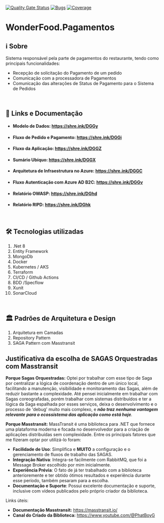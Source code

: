 [![Quality Gate Status](https://sonarcloud.io/api/project_badges/measure?project=FelipeFabricio_WonderFood.Pagamentos&metric=alert_status)](https://sonarcloud.io/summary/new_code?id=FelipeFabricio_WonderFood.Pagamentos)
[![Bugs](https://sonarcloud.io/api/project_badges/measure?project=FelipeFabricio_WonderFood.Pagamentos&metric=bugs)](https://sonarcloud.io/summary/new_code?id=FelipeFabricio_WonderFood.Pagamentos)
[![Coverage](https://sonarcloud.io/api/project_badges/measure?project=FelipeFabricio_WonderFood.Pagamentos&metric=coverage)](https://sonarcloud.io/summary/new_code?id=FelipeFabricio_WonderFood.Pagamentos)

# WonderFood.Pagamentos

## :information_source: Sobre
Sistema responsável pela parte de pagamentos do restaurante, tendo como principais funcionalidades:
 - Recepção de solicitação do Pagamento de um pedido
- Comunicação com a processadora de Pagamentos
- Comunicação das alterações de Status de Pagamento para o Sistema de Pedidos
<br>

## :scroll: Links e Documentação
- #### Modelo de Dados: https://shre.ink/DGGy
- #### Fluxo de Pedido e Pagamento: https://shre.ink/DGGi
- #### Fluxo da Aplicação: https://shre.ink/DGGZ
- #### Sumário Ubíquo: https://shre.ink/DGGX
- #### Arquitetura de Infraestrutura no Azure: https://shre.ink/DGGC
- #### Fluxo Autenticação com Azure AD B2C: https://shre.ink/DGGv
- #### Relatório OWASP: https://shre.ink/DGhd
- #### Relatório RIPD: https://shre.ink/DGhk
<br>

## :hammer_and_wrench:  Tecnologias utilizadas

1. .Net 8
2. Entity Framework
3. MongoDb
4. Docker
5. Kubernetes / AKS
6. Terraform
7. CI/CD / Github Actions
8. BDD /Specflow
9. Xunit
10. SonarCloud
<br>

## :classical_building:  Padrões de Arquitetura e Design

1. Arquitetura em Camadas
4. Repository Pattern
5. SAGA Pattern com Masstransit

## Justificativa da escolha de SAGAS Orquestradas com Masstransit


**Porque Sagas Orquestradas:** Optei por trabalhar com esse tipo de Saga por centralizar a lógica de coordenação dentro de um único local, facilitando a manutenção, visibilidade e monitoramento das Sagas, além de reduzir bastante a complexidade.
Até pensei inicialmente em trabalhar com Sagas coreografadas, porém trabalhar com sistemas distribuídos e ter a lógica da Saga espalhada por esses serviços, deixa o desenvolvimento e o processo de 'debug' muito mais complexo, e ***não traz nenhuma vantagem relevante para o ecossistema das aplicação como está hoje**.*
<br>


**Porque Masstransit:** MassTransit é uma biblioteca para .NET que fornece uma plataforma moderna e focada no desenvolvedor para a criação de aplicações distribuídas sem complexidade. Entre os principais fatores que me fizeram optar por utilizá-lo foram:

-   **Facilidade de Uso**: Simplifica e **MUITO** a configuração e o gerenciamento de fluxos de trabalho das SAGAS.
-   **Integração Nativa**:  Integra-se facilmente com RabbitMQ, que foi a Message Broker escolhido por mim inicialmente.
-   **Experiência Prévia**: O fato de já ter trabalhado com a biblioteca anterioremente e ter obtido ótimos resultados e experiência durante esse período, também pesaram para a escolha.
-   **Documentação e Suporte**: Possui excelente documentação e suporte, inclusive com vídeos publicados pelo próprio criador da biblioteca.

Links úteis:
- **Documentação Masstransit:** https://masstransit.io/
- **Canal do Criado da Biblioteca:** https://www.youtube.com/@PhatBoyG

<br>
